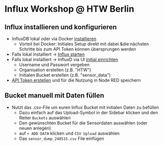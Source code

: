 # Influx Workshop @ HTW Berlin

## Influx installieren und konfigurieren

- InfluxDB lokal oder via Docker [installieren](https://docs.influxdata.com/influxdb/v2/install/)
  - Vorteil bei Docker: Initiales Setup direkt mit dabei &die nächsten Schritte bis zum API Token können übersprungen werden
- Falls lokal installiert -> [Influx starten](https://docs.influxdata.com/influxdb/v2/install/#start-influxdb)
- Falls lokal installiert -> InfluxD via UI [initial einrichten](https://docs.influxdata.com/influxdb/v2/get-started/setup/)
  - Username und Passwort vergeben
  - Organisation erstellen (z.B. "HTW")
  - Initialen Bucket erstellen (z.B. "sensor_data")
- [API Token erstellen](https://docs.influxdata.com/influxdb/v2/admin/tokens/create-token/) und für die Nutzung in Node RED speichern

## Bucket manuell mit Daten füllen

- Nutzt das .csv-File um euren Influx Bucket mit initialen Daten zu befüllen
  - Dazu einfach auf das Upload-Symbol in der Sidebar klicken und den Reiter `Buckets` auswählen
  - Den gewünschten Bucket für die Sensordaten auswählen (oder neuen anlegen)
  - auf `+ ADD DATA` klicken und `CSV Upload` auswählen
  - Das `sensor_dump_240515.csv` File einfügen
